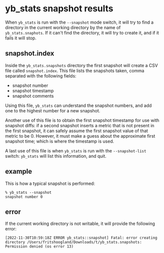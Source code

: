 # yb_stats snapshot results

When `yb_stats` is run with the `--snapshot` mode switch, it will try to find a directory in the current working directory by the name of `yb_stats.snaphots`. 
If it can't find the directory, it will try to create it, and if it fails it will stop.

## snapshot.index
Inside the `yb_stats.snapshots` directory the first snapshot will create a CSV file called `snapshot.index`. This file lists the snapshots taken, comma separated with the following fields:
- snapshot number
- snapshot timestamp
- snapshot comments

Using this file, `yb_stats` can understand the snapshot numbers, and add one to the highest number for a new snapshot. 

Another use of this file is to obtain the first snapshot timestamp for use with snapshot diffs: if a second snapshot inserts a metric that is not present in the first snapshot, it can safely assume the first snapshot value of that metric to be 0. However, it must make a guess about the approximate first snapshot time; which is where the timestamp is used.

A last use of this file is when `yb_stats` is run with the `--snapshot-list` switch: `yb_stats` will list this information, and quit.

## example
This is how a typical snapshot is performed:
```shell
% yb_stats --snapshot
snapshot number 0
```

## error
If the current working directory is not writable, it will provide the following error:
```shell
[2022-11-30T10:59:18Z ERROR yb_stats::snapshot] Fatal: error creating directory /Users/fritshoogland/Downloads/t/yb_stats.snapshots: Permission denied (os error 13)
```
